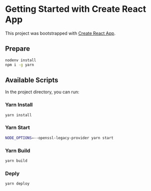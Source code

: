 # Getting Started with Create React App

This project was bootstrapped with [Create React App](https://github.com/facebook/create-react-app).

## Prepare

```zsh
nodenv install
npm i -g yarn
```

## Available Scripts

In the project directory, you can run:

### Yarn Install

```zsh
yarn install
```

### Yarn Start

```zsh
NODE_OPTIONS=--openssl-legacy-provider yarn start
```

### Yarn Build

```zsh
yarn build
```

### Deply

```zsh
yarn deploy
```
